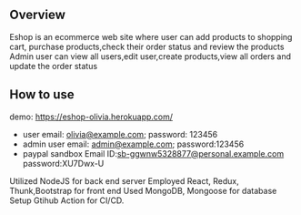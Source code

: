 

## Overview

Eshop is an ecommerce web site where user can add products to shopping cart, purchase products,check their order status and review the products
Admin user can view all users,edit user,create products,view all orders and update the order status

## How to use
demo: https://eshop-olivia.herokuapp.com/

- user email:  olivia@example.com; password: 123456  
- admin user email: admin@example.com; password:123456
- paypal sandbox Email ID:sb-ggwnw5328877@personal.example.com password:XU7Dwx-U

Utilized  NodeJS  for back end  server
Employed  React, Redux, Thunk,Bootstrap for front end
Used MongoDB, Mongoose for database
Setup Gtihub Action for CI/CD.
